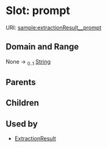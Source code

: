 
# Slot: prompt




URI: [sample:extractionResult__prompt](http://w3id.org/ontogpt/environmental-sample/extractionResult__prompt)


## Domain and Range

None &#8594;  <sub>0..1</sub> [String](types/String.md)

## Parents


## Children


## Used by

 * [ExtractionResult](ExtractionResult.md)
